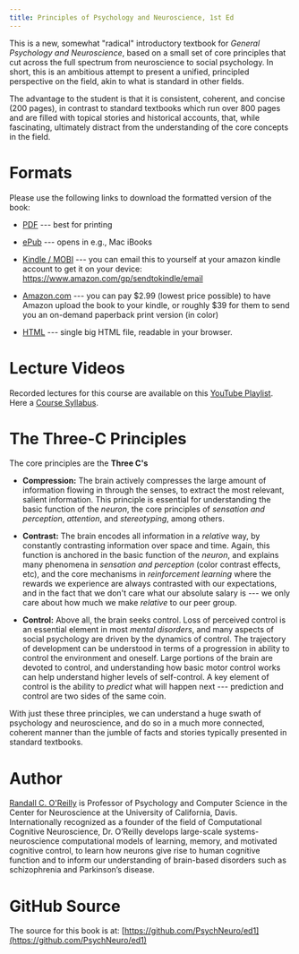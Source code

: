 ```yaml
---
title: Principles of Psychology and Neuroscience, 1st Ed
---
```


This is a new, somewhat "radical" introductory textbook for *General Psychology and Neuroscience*, based on a small set of core principles that cut across the full spectrum from neuroscience to social psychology.  In short, this is an ambitious attempt to present a unified, principled perspective on the field, akin to what is standard in other fields.

The advantage to the student is that it is consistent, coherent, and concise (200 pages), in contrast to standard textbooks which run over 800 pages and are filled with topical stories and historical accounts, that, while fascinating, ultimately distract from the understanding of the core concepts in the field.

# Formats

Please use the following links to download the formatted version of the book:

* [PDF](https://github.com/PsychNeuro/ed1/releases/download/v1.0.0/psychneuro_ed1.pdf) --- best for printing

* [ePub](https://github.com/PsychNeuro/ed1/releases/download/v1.0.0/psychneuro_ed1.epub) --- opens in e.g., Mac iBooks

* [Kindle / MOBI](https://github.com/PsychNeuro/ed1/releases/download/v1.0.0/psychneuro_ed1.mobi) --- you can email this to yourself at your amazon kindle account to get it on your device: https://www.amazon.com/gp/sendtokindle/email

* [Amazon.com](https://www.amazon.com/dp/B08KQ6C6G1) --- you can pay $2.99 (lowest price possible) to have Amazon upload the book to your kindle, or roughly $39 for them to send you an on-demand paperback print version (in color)

* [HTML](https://github.com/PsychNeuro/ed1/releases/download/v1.0.0/psychneuro_ed1.html) --- single big HTML file, readable in your browser.

# Lecture Videos

Recorded lectures for this course are available on this [YouTube Playlist](https://www.youtube.com/playlist?list=PLu02O8xRZn7zcNG3kaEWysHUeYa9vwhvj).  Here a [Course Syllabus](https://ccnlab.org/teaching/genpsych/).

# The Three-C Principles

The core principles are the **Three C's**

* **Compression:** The brain actively compresses the large amount of information flowing in through the senses, to extract the most relevant, salient information.  This principle is essential for understanding the basic function of the *neuron*, the core principles of *sensation and perception*, *attention*, and *stereotyping*, among others.

* **Contrast:** The brain encodes all information in a *relative* way, by constantly contrasting information over space and time.  Again, this function is anchored in the basic function of the *neuron*, and explains many phenomena in *sensation and perception* (color contrast effects, etc), and the core mechanisms in *reinforcement learning* where the rewards we experience are always contrasted with our expectations, and in the fact that we don't care what our absolute salary is --- we only care about how much we make *relative* to our peer group.

* **Control:** Above all, the brain seeks control.  Loss of perceived control is an essential element in most *mental disorders*, and many aspects of social psychology are driven by the dynamics of control.  The trajectory of development can be understood in terms of a progression in ability to control the environment and oneself.  Large portions of the brain are devoted to control, and understanding how basic motor control works can help understand higher levels of self-control.  A key element of control is the ability to *predict* what will happen next --- prediction and control are two sides of the same coin.

With just these three principles, we can understand a huge swath of psychology and neuroscience, and do so in a much more connected, coherent manner than the jumble of facts and stories typically presented in standard textbooks.

# Author

[Randall C. O'Reilly](https://ccnlab.org/people/oreilly/) is Professor of Psychology and Computer Science in the Center for Neuroscience at the University of California, Davis.  Internationally recognized as a founder of the field of Computational Cognitive Neuroscience, Dr. O’Reilly develops large-scale systems-neuroscience computational models of learning, memory, and motivated cognitive control, to learn how neurons give rise to human cognitive function and to inform our understanding of brain-based disorders such as schizophrenia and Parkinson’s disease.

# GitHub Source

The source for this book is at: [https://github.com/PsychNeuro/ed1](https://github.com/PsychNeuro/ed1)

